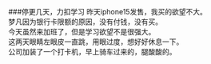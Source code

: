 ###停更几天，力扣学习
昨天iphone15发售，我买的欲望不大。</br>
梦凡因为银行卡限额的原因，没有付钱，没有买。</br>
今天虽然来加班了，但是学习欲望不是很强大。</br>
这两天眼睛左眼皮一直跳，用眼过度，想好好休息一下。</br>
公司加装了一个打卡机，早上骑车过来的，腿酸酸的。</br>
